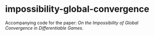 # impossibility-global-convergence
Accompanying code for the paper: *On the Impossibility of Global Convergence in Differentiable Games*.
